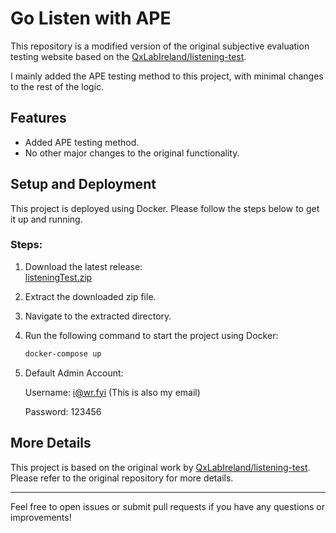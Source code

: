 # Go Listen with APE

This repository is a modified version of the original subjective evaluation testing website based on the [QxLabIreland/listening-test](https://github.com/QxLabIreland/listening-test). 

I mainly added the APE testing method to this project, with minimal changes to the rest of the logic.

## Features
- Added APE testing method.
- No other major changes to the original functionality.

## Setup and Deployment

This project is deployed using Docker. Please follow the steps below to get it up and running.

### Steps:
1. Download the latest release:  
   [listeningTest.zip](https://github.com/ProletariatRR/listening-test/releases)
   
2. Extract the downloaded zip file.

3. Navigate to the extracted directory.

4. Run the following command to start the project using Docker:

   ```bash
   docker-compose up
   ```

5. Default Admin Account:

    Username: i@wr.fyi (This is also my email)

    Password: 123456

## More Details

This project is based on the original work by [QxLabIreland/listening-test](https://github.com/QxLabIreland/listening-test). Please refer to the original repository for more details.

--- 

Feel free to open issues or submit pull requests if you have any questions or improvements!